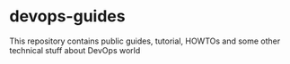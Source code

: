 # devops-guides
This repository contains public guides, tutorial, HOWTOs and some other technical stuff about DevOps world
